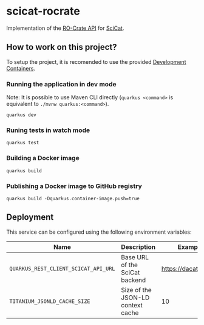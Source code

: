 # scicat-rocrate

Implementation of the [RO-Crate API](https://github.com/paulscherrerinstitute/rocrate-api) for [SciCat](https://github.com/SciCatProject/scicat-backend-next).


## How to work on this project?

To setup the project, it is recomended to use the provided [Development Containers](https://containers.dev/).


### Running the application in dev mode

Note: It is possible to use Maven CLI directly (`quarkus <command>` is equivalent to `./mvnw quarkus:<command>`).

```console
quarkus dev
```

### Runing tests in watch mode

```console
quarkus test
```

### Building a Docker image

```console
quarkus build
```

### Publishing a Docker image to GitHub registry

```console
quarkus build -Dquarkus.container-image.push=true
```

## Deployment

This service can be configured using the following environment variables:

| Name                                 | Description                       | Example value               |
|--------------------------------------|-----------------------------------|-----------------------------|
| `QUARKUS_REST_CLIENT_SCICAT_API_URL` | Base URL of the SciCat backend    | https://dacat.psi.ch/api/v3 |
| `TITANIUM_JSONLD_CACHE_SIZE`         | Size of the JSON-LD context cache | 10                          |